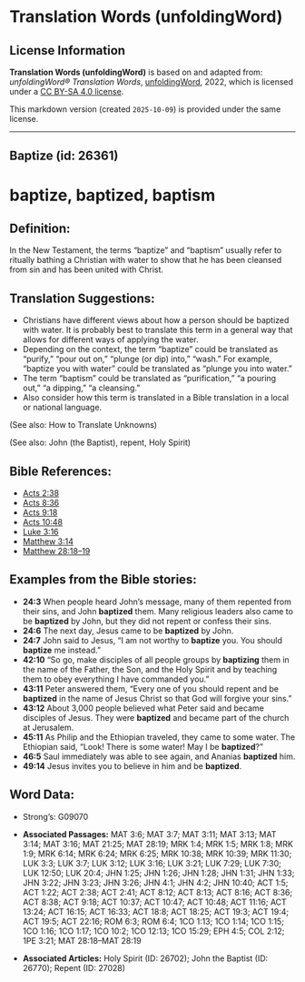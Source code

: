 # Translation Words (unfoldingWord)

## License Information

**Translation Words (unfoldingWord)** is based on and adapted from: _unfoldingWord® Translation Words_, [unfoldingWord](https://unfoldingword.org/utw), 2022, which is licensed under a [CC BY-SA 4.0 license](https://creativecommons.org/licenses/by-sa/4.0/legalcode.en).

This markdown version (created `2025-10-09`) is provided under the same license.



--------------------------------

## Baptize (id: 26361)

baptize, baptized, baptism
==========================

Definition:
-----------

In the New Testament, the terms “baptize” and “baptism” usually refer to ritually bathing a Christian with water to show that he has been cleansed from sin and has been united with Christ.

Translation Suggestions:
------------------------

* Christians have different views about how a person should be baptized with water. It is probably best to translate this term in a general way that allows for different ways of applying the water.
* Depending on the context, the term “baptize” could be translated as “purify,” “pour out on,” “plunge (or dip) into,” “wash.” For example, “baptize you with water” could be translated as “plunge you into water.”
* The term “baptism” could be translated as “purification,” “a pouring out,” “a dipping,” “a cleansing.”
* Also consider how this term is translated in a Bible translation in a local or national language.

(See also: How to Translate Unknowns)

(See also: John (the Baptist), repent, Holy Spirit)

Bible References:
-----------------

* [Acts 2:38](https://ref.ly/Acts2:38)
* [Acts 8:36](https://ref.ly/Acts8:36)
* [Acts 9:18](https://ref.ly/Acts9:18)
* [Acts 10:48](https://ref.ly/Acts10:48)
* [Luke 3:16](https://ref.ly/Luke3:16)
* [Matthew 3:14](https://ref.ly/Matt3:14)
* [Matthew 28:18–19](https://ref.ly/Matt28:18-Matt28:19)

Examples from the Bible stories:
--------------------------------

* **24:3** When people heard John’s message, many of them repented from their sins, and John **baptized** them. Many religious leaders also came to be **baptized** by John, but they did not repent or confess their sins.
* **24:6** The next day, Jesus came to be **baptized** by John.
* **24:7** John said to Jesus, “I am not worthy to **baptize** you. You should **baptize** me instead.”
* **42:10** “So go, make disciples of all people groups by **baptizing** them in the name of the Father, the Son, and the Holy Spirit and by teaching them to obey everything I have commanded you.”
* **43:11** Peter answered them, “Every one of you should repent and be **baptized** in the name of Jesus Christ so that God will forgive your sins.”
* **43:12** About 3,000 people believed what Peter said and became disciples of Jesus. They were **baptized** and became part of the church at Jerusalem.
* **45:11** As Philip and the Ethiopian traveled, they came to some water. The Ethiopian said, “Look! There is some water! May I be **baptized**?”
* **46:5** Saul immediately was able to see again, and Ananias **baptized** him.
* **49:14** Jesus invites you to believe in him and be **baptized**.

Word Data:
----------

* Strong’s: G09070

* **Associated Passages:** MAT 3:6; MAT 3:7; MAT 3:11; MAT 3:13; MAT 3:14; MAT 3:16; MAT 21:25; MAT 28:19; MRK 1:4; MRK 1:5; MRK 1:8; MRK 1:9; MRK 6:14; MRK 6:24; MRK 6:25; MRK 10:38; MRK 10:39; MRK 11:30; LUK 3:3; LUK 3:7; LUK 3:12; LUK 3:16; LUK 3:21; LUK 7:29; LUK 7:30; LUK 12:50; LUK 20:4; JHN 1:25; JHN 1:26; JHN 1:28; JHN 1:31; JHN 1:33; JHN 3:22; JHN 3:23; JHN 3:26; JHN 4:1; JHN 4:2; JHN 10:40; ACT 1:5; ACT 1:22; ACT 2:38; ACT 2:41; ACT 8:12; ACT 8:13; ACT 8:16; ACT 8:36; ACT 8:38; ACT 9:18; ACT 10:37; ACT 10:47; ACT 10:48; ACT 11:16; ACT 13:24; ACT 16:15; ACT 16:33; ACT 18:8; ACT 18:25; ACT 19:3; ACT 19:4; ACT 19:5; ACT 22:16; ROM 6:3; ROM 6:4; 1CO 1:13; 1CO 1:14; 1CO 1:15; 1CO 1:16; 1CO 1:17; 1CO 10:2; 1CO 12:13; 1CO 15:29; EPH 4:5; COL 2:12; 1PE 3:21; MAT 28:18–MAT 28:19
* **Associated Articles:** Holy Spirit (ID: 26702); John the Baptist (ID: 26770); Repent (ID: 27028)


